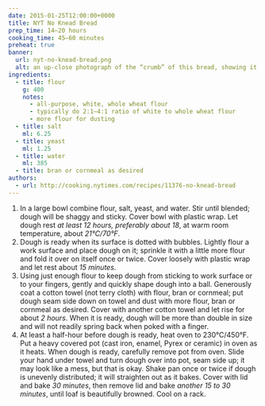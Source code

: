 ```yaml
---
date: 2015-01-25T12:00:00+0000
title: NYT No Knead Bread
prep_time: 14–20 hours
cooking_time: 45–60 minutes
preheat: true
banner:
  url: nyt-no-knead-bread.png
  alt: an up-close photograph of the “crumb” of this bread, showing it to be spongy and soft, while the crust is hard and darkened
ingredients:
  - title: flour
    g: 400
    notes:
      - all-purpose, white, whole wheat flour
      - typically do 2:1–4:1 ratio of white to whole wheat flour
      - more flour for dusting
  - title: salt
    ml: 6.25
  - title: yeast
    ml: 1.25
  - title: water
    ml: 385
  - title: bran or cornmeal as desired
authors:
  - url: http://cooking.nytimes.com/recipes/11376-no-knead-bread
---
```


1. In a large bowl combine flour, salt, yeast, and water. Stir until blended; dough will be shaggy and sticky. Cover bowl with plastic wrap. Let dough rest *at least 12 hours, preferably about 18*, at warm room temperature, about *21°C/70°F*.
2. Dough is ready when its surface is dotted with bubbles. Lightly flour a work surface and place dough on it; sprinkle it with a little more flour and fold it over on itself once or twice. Cover loosely with plastic wrap and let rest about *15 minutes*.
3. Using just enough flour to keep dough from sticking to work surface or to your fingers, gently and quickly shape dough into a ball. Generously coat a cotton towel (not terry cloth) with flour, bran or cornmeal; put dough seam side down on towel and dust with more flour, bran or cornmeal as desired. Cover with another cotton towel and let rise for about *2 hours*. When it is ready, dough will be more than double in size and will not readily spring back when poked with a finger.
4. <span id="preheat-step">At least a half-hour before dough is ready, heat oven to 230°C/450°F.</span> Put a heavy covered pot (cast iron, enamel, Pyrex or ceramic) in oven as it heats. When dough is ready, carefully remove pot from oven. Slide your hand under towel and turn dough over into pot, seam side up; it may look like a mess, but that is okay. Shake pan once or twice if dough is unevenly distributed; it will straighten out as it bakes. Cover with lid and bake *30 minutes*, then remove lid and bake *another 15 to 30 minutes*, until loaf is beautifully browned. Cool on a rack.
